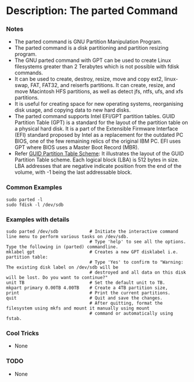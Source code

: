 # Description: The parted Command

### Notes
* The parted command is GNU Partition Manipulation Program.
* The parted command is a disk partitioning and partition resizing program.
* The GNU parted command with GPT can be used to create Linux filesystems greater than 2 Terabytes which is not
  possible with fdisk commands.
* It can be used to create, destroy, resize, move and copy ext2, linux-swap, FAT, FAT32, and reiserfs partitions. It
  can create, resize, and move Macintosh HFS partitions, as well as detect jfs, ntfs, ufs, and xfs partitions.
* It is  useful  for  creating space for new operating systems, reorganising disk usage, and copying data to new
  hard disks.
* The parted command supports Intel EFI/GPT partition tables. GUID Partition Table (GPT) is a standard for the layout
  of the partition table on a physical hard disk. It is a part of the Extensible Firmware Interface (EFI) standard
  proposed by Intel as a replacement for the outdated PC BIOS, one of the few remaining relics of the original IBM
  PC. EFI uses GPT where BIOS uses a Master Boot Record (MBR).
* Refer [GUID Partition Table Scheme](parted.png): It illustrates the layout of the GUID Partition Table scheme. Each
  logical block (LBA) is 512 bytes in size. LBA addresses that are negative indicate position from the end of the
  volume, with -1 being the last addressable block.

### Common Examples
```shell
sudo parted -l
sudo fdisk -l /dev/sdb
```

### Examples with details
```shell
sudo parted /dev/sdb            # Initiate the interactive command line menu to perform various tasks on /dev/sdb.
                                # Type 'help' to see all the options. Type the following in (parted) commandline.
mklabel gpt                     # Creates a new GPT disklabel i.e. partition table:
                                # Type 'Yes' to confirm to "Warning: The existing disk label on /dev/sdb will be
                                # destroyed and all data on this disk will be lost. Do you want to continue?"
unit TB                         # Set the default unit to TB.
mkpart primary 0.00TB 4.00TB    # Create a 4TB partition size,
print                           # Print the current partitions.
quit                            # Quit and save the changes.
                                # After quitting, format the filesystem using mkfs and mount it manually using mount
                                # command or automatically using fstab.
```

### Cool Tricks
* None

### TODO
* None
